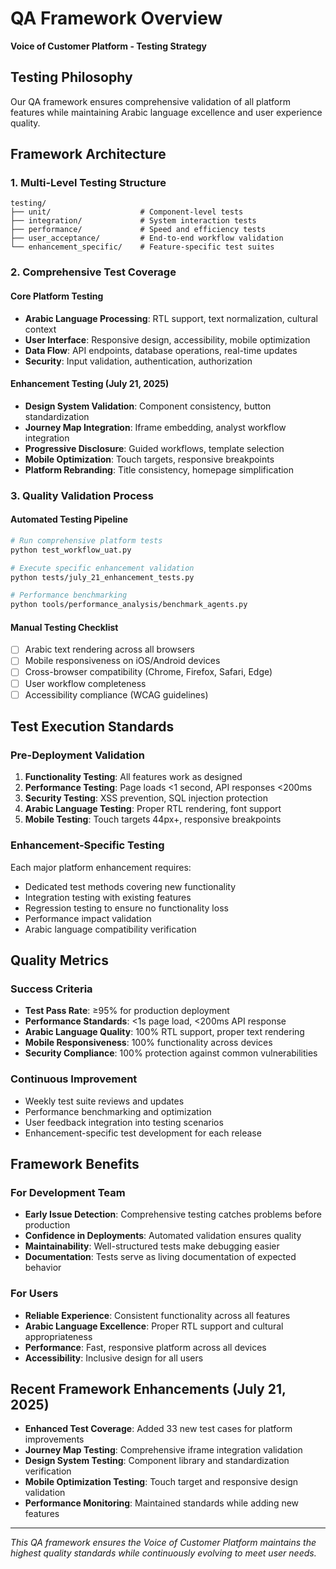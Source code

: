 # QA Framework Overview
**Voice of Customer Platform - Testing Strategy**

## Testing Philosophy

Our QA framework ensures comprehensive validation of all platform features while maintaining Arabic language excellence and user experience quality.

## Framework Architecture

### 1. Multi-Level Testing Structure
```
testing/
├── unit/                    # Component-level tests
├── integration/             # System interaction tests  
├── performance/             # Speed and efficiency tests
├── user_acceptance/         # End-to-end workflow validation
└── enhancement_specific/    # Feature-specific test suites
```

### 2. Comprehensive Test Coverage

#### Core Platform Testing
- **Arabic Language Processing**: RTL support, text normalization, cultural context
- **User Interface**: Responsive design, accessibility, mobile optimization
- **Data Flow**: API endpoints, database operations, real-time updates
- **Security**: Input validation, authentication, authorization

#### Enhancement Testing (July 21, 2025)
- **Design System Validation**: Component consistency, button standardization
- **Journey Map Integration**: Iframe embedding, analyst workflow integration
- **Progressive Disclosure**: Guided workflows, template selection
- **Mobile Optimization**: Touch targets, responsive breakpoints
- **Platform Rebranding**: Title consistency, homepage simplification

### 3. Quality Validation Process

#### Automated Testing Pipeline
```bash
# Run comprehensive platform tests
python test_workflow_uat.py

# Execute specific enhancement validation
python tests/july_21_enhancement_tests.py

# Performance benchmarking
python tools/performance_analysis/benchmark_agents.py
```

#### Manual Testing Checklist
- [ ] Arabic text rendering across all browsers
- [ ] Mobile responsiveness on iOS/Android devices
- [ ] Cross-browser compatibility (Chrome, Firefox, Safari, Edge)
- [ ] User workflow completeness
- [ ] Accessibility compliance (WCAG guidelines)

## Test Execution Standards

### Pre-Deployment Validation
1. **Functionality Testing**: All features work as designed
2. **Performance Testing**: Page loads <1 second, API responses <200ms
3. **Security Testing**: XSS prevention, SQL injection protection
4. **Arabic Language Testing**: Proper RTL rendering, font support
5. **Mobile Testing**: Touch targets 44px+, responsive breakpoints

### Enhancement-Specific Testing
Each major platform enhancement requires:
- Dedicated test methods covering new functionality
- Integration testing with existing features  
- Regression testing to ensure no functionality loss
- Performance impact validation
- Arabic language compatibility verification

## Quality Metrics

### Success Criteria
- **Test Pass Rate**: ≥95% for production deployment
- **Performance Standards**: <1s page load, <200ms API response
- **Arabic Language Quality**: 100% RTL support, proper text rendering
- **Mobile Responsiveness**: 100% functionality across devices
- **Security Compliance**: 100% protection against common vulnerabilities

### Continuous Improvement
- Weekly test suite reviews and updates
- Performance benchmarking and optimization
- User feedback integration into testing scenarios
- Enhancement-specific test development for each release

## Framework Benefits

### For Development Team
- **Early Issue Detection**: Comprehensive testing catches problems before production
- **Confidence in Deployments**: Automated validation ensures quality
- **Maintainability**: Well-structured tests make debugging easier
- **Documentation**: Tests serve as living documentation of expected behavior

### For Users
- **Reliable Experience**: Consistent functionality across all features
- **Arabic Language Excellence**: Proper RTL support and cultural appropriateness
- **Performance**: Fast, responsive platform across all devices
- **Accessibility**: Inclusive design for all users

## Recent Framework Enhancements (July 21, 2025)

- **Enhanced Test Coverage**: Added 33 new test cases for platform improvements
- **Journey Map Testing**: Comprehensive iframe integration validation
- **Design System Testing**: Component library and standardization verification
- **Mobile Optimization Testing**: Touch target and responsive design validation
- **Performance Monitoring**: Maintained standards while adding new features

---

*This QA framework ensures the Voice of Customer Platform maintains the highest quality standards while continuously evolving to meet user needs.*
